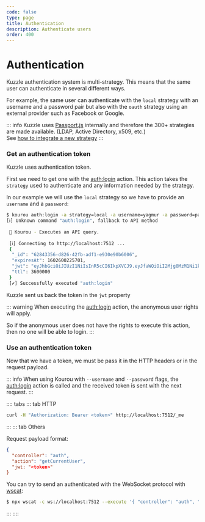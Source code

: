 ```yaml
---
code: false
type: page
title: Authentication
description: Authenticate users
order: 400
---
```


# Authentication

Kuzzle authentication system is multi-strategy. This means that the same user can authenticate in several different ways.

For example, the same user can authenticate with the `local` strategy with an username and a password pair but also with the `oauth` strategy using an external provider such as Facebook or Google.

::: info
Kuzzle uses [Passport.js](http://www.passportjs.org/packages/) internally and therefore the 300+ strategies are made available. (LDAP, Active Directory, x509, etc.)  
See [how to integrate a new strategy](/core/2/some-link-on-integrating-new-strategy)
:::

### Get an authentication token

Kuzzle uses authentication token.  

First we need to get one with the [auth:login](/core/2/api/controllers/auth/login) action. This action takes the `strategy` used to authenticate and any information needed by the strategy.

In our example we will use the `local` strategy so we have to provide an `username` and a `password`:

```bash
$ kourou auth:login -a strategy=local -a username=yagmur -a password=password
[ℹ] Unknown command "auth:login", fallback to API method
 
 🚀 Kourou - Executes an API query.
 
 [ℹ] Connecting to http://localhost:7512 ...
 {
  "_id": "62843356-d826-42fb-adf1-e930e90b6006",
  "expiresAt": 1602600225701,
  "jwt": "eyJhbGciOiJIUzI1NiIsInR5cCI6IkpXVCJ9.eyJfaWQiOiI2Mjg0MzM1Ni1kODI2LTQyZmItYWRmMS1lOTMwZTkwYjYwMDYiLCJpYXQiOjE2MDI1OTY2MjUsImV4cCI6MTYwMjYwMDIyNX0.0HZF_AhyTzPCRxdaMbT6hlwLflYG4emmLlTD6YV_Nmo",
  "ttl": 3600000
 }
 [✔] Successfully executed "auth:login"
```

Kuzzle sent us back the token in the `jwt` property

::: warning
When executing the [auth:login](/core/2/api/controllers/auth/login) action, the anonymous user rights will apply.

So if the anonymous user does not have the rights to execute this action, then no one will be able to login.
:::

### Use an authentication token

Now that we have a token, we must be pass it in the HTTP headers or in the request payload.

::: info
When using Kourou with `--username` and `--password` flags, the [auth:login](/core/2/api/controllers/auth/login) action is called and the received token is sent with the next request.
:::

:::: tabs
::: tab HTTP

``` bash
curl -H "Authorization: Bearer <token>" http://localhost:7512/_me
```

:::
::: tab Others

Request payload format:

```json
{
  "controller": "auth",
  "action": "getCurrentUser",
  "jwt: "<token>"
}
```

You can try to send an authenticated with the WebSocket protocol with [wscat](https://www.npmjs.com/package/wscat):

```bash
$ npx wscat -c ws://localhost:7512 --execute '{ "controller": "auth", "action": "getCurrentUser", "jwt": "<token>" }'
```

:::
::::
